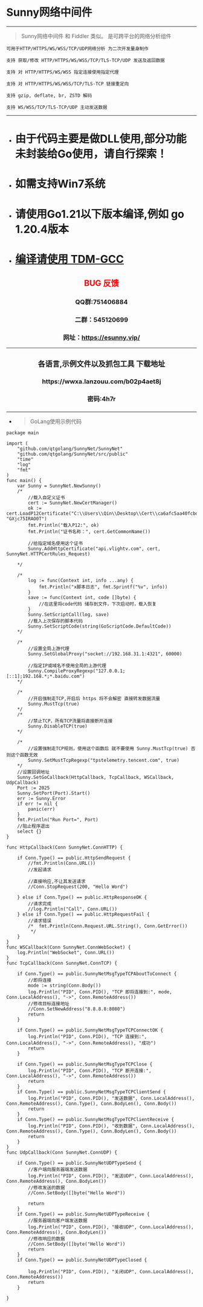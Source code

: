 # Sunny网络中间件

---

> Sunny网络中间件 和 Fiddler 类似。 是可跨平台的网络分析组件
 ```log 
 可用于HTTP/HTTPS/WS/WSS/TCP/UDP网络分析 为二次开发量身制作
 
 支持 获取/修改 HTTP/HTTPS/WS/WSS/TCP/TLS-TCP/UDP 发送及返回数据
 
 支持 对 HTTP/HTTPS/WS/WSS 指定连接使用指定代理
 
 支持 对 HTTP/HTTPS/WS/WSS/TCP/TLS-TCP 链接重定向
 
 支持 gzip, deflate, br, ZSTD 解码
 
 支持 WS/WSS/TCP/TLS-TCP/UDP 主动发送数据 
 
```

---
* # 由于代码主要是做DLL使用,部分功能未封装给Go使用，请自行探索！
* # 如需支持Win7系统
* # 请使用Go1.21以下版本编译,例如 go 1.20.4版本 
* # <a href="https://github.com/jmeubank/tdm-gcc/releases/download/v10.3.0-tdm64-2/tdm64-gcc-10.3.0-2.exe">编译请使用 TDM-GCC</a>
<center><h2><a style="color: red;">BUG 反馈</a></center></h2></center>
<center><h3>QQ群:751406884</center></h3></center>
<center><h3>二群：545120699</center></h3></center>
<center><h3>网址：<a href="https://esunny.vip/">https://esunny.vip/</a></center></h3></center>

---

### <center><h3>各语言,示例文件以及抓包工具 下载地址 </center>
<div style="text-align: center;"><h3>https://wwxa.lanzouu.com/b02p4aet8j</h3></div>
<div style="text-align: center;"><h3>密码:4h7r</h3></div>
<div style="text-align: center;"><h3></h3></div>


---
- > GoLang使用示例代码

```golang
package main

import (
	"github.com/qtgolang/SunnyNet/SunnyNet"
	"github.com/qtgolang/SunnyNet/src/public"
	"time"
	"log"
	"fmt"
)
func main() {
	var Sunny = SunnyNet.NewSunny()
	/*
		//载入自定义证书
		cert := SunnyNet.NewCertManager()
		ok := cert.LoadP12Certificate("C:\\Users\\Qin\\Desktop\\Cert\\ca6afc5aa40fcbd3.p12", "GXjc75IRAO0T")
		fmt.Println("载入P12:", ok)
		fmt.Println("证书名称：", cert.GetCommonName())

		//给指定域名使用这个证书
		Sunny.AddHttpCertificate("api.vlightv.com", cert, SunnyNet.HTTPCertRules_Request)

	*/

	/*
		log := func(Context int, info ...any) {
			fmt.Println("x脚本日志", fmt.Sprintf("%v", info))
		}
		save := func(Context int, code []byte) {
			//在这里将code代码 储存到文件，下次启动时，载入恢复
		}
		Sunny.SetScriptCall(log, save)
		//载入上次保存的脚本代码
		Sunny.SetScriptCode(string(GoScriptCode.DefaultCode))
	*/

	/*
		//设置全局上游代理
		Sunny.SetGlobalProxy("socket://192.168.31.1:4321", 60000)

		//指定IP或域名不使用全局的上游代理
		Sunny.CompileProxyRegexp("127.0.0.1;[::1];192.168.*;*.baidu.com")
	*/

	/*
		//开启强制走TCP,开启后 https 将不会解密 直接转发数据流量
		Sunny.MustTcp(true)
	*/
	/*
		//禁止TCP，所有TCP流量将直接断开连接
		Sunny.DisableTCP(true)
	*/

	/*
		//设置强制走TCP规则，使用这个函数后 就不要使用 Sunny.MustTcp(true) 否则这个函数无效
		Sunny.SetMustTcpRegexp("tpstelemetry.tencent.com", true)
	*/
	//设置回调地址
	Sunny.SetGoCallback(HttpCallback, TcpCallback, WSCallback, UdpCallback)
	Port := 2025
	Sunny.SetPort(Port).Start()
	err := Sunny.Error
	if err != nil {
		panic(err)
	}
	fmt.Println("Run Port=", Port)
	//阻止程序退出
	select {}
}

func HttpCallback(Conn SunnyNet.ConnHTTP) {

	if Conn.Type() == public.HttpSendRequest {
		//fmt.Println(Conn.URL())
		//发起请求

		//直接响应,不让其发送请求
		//Conn.StopRequest(200, "Hello Word")

	} else if Conn.Type() == public.HttpResponseOK {
		//请求完成
		//log.Println("Call", Conn.URL())
	} else if Conn.Type() == public.HttpRequestFail {
		//请求错误
		/*	fmt.Println(Conn.Request.URL.String(), Conn.GetError())
		 */
	}
}
func WSCallback(Conn SunnyNet.ConnWebSocket) {
	log.Println("WebSocket", Conn.URL())
}
func TcpCallback(Conn SunnyNet.ConnTCP) {

	if Conn.Type() == public.SunnyNetMsgTypeTCPAboutToConnect {
		//即将连接
		mode := string(Conn.Body())
		log.Println("PID", Conn.PID(), "TCP 即将连接到:", mode, Conn.LocalAddress(), "->", Conn.RemoteAddress())
		//修改目标连接地址
		//Conn.SetNewAddress("8.8.8.8:8080")
		return
	}

	if Conn.Type() == public.SunnyNetMsgTypeTCPConnectOK {
		log.Println("PID", Conn.PID(), "TCP 连接到:", Conn.LocalAddress(), "->", Conn.RemoteAddress(), "成功")
		return
	}

	if Conn.Type() == public.SunnyNetMsgTypeTCPClose {
		log.Println("PID", Conn.PID(), "TCP 断开连接:", Conn.LocalAddress(), "->", Conn.RemoteAddress())
		return
	}
	if Conn.Type() == public.SunnyNetMsgTypeTCPClientSend {
		log.Println("PID", Conn.PID(), "发送数据", Conn.LocalAddress(), Conn.RemoteAddress(), Conn.Type(), Conn.BodyLen(), Conn.Body())
		return
	}
	if Conn.Type() == public.SunnyNetMsgTypeTCPClientReceive {
		log.Println("PID", Conn.PID(), "收到数据", Conn.LocalAddress(), Conn.RemoteAddress(), Conn.Type(), Conn.BodyLen(), Conn.Body())
		return
	}
}
func UdpCallback(Conn SunnyNet.ConnUDP) {

	if Conn.Type() == public.SunnyNetUDPTypeSend {
		//客户端向服务器端发送数据
		log.Println("PID", Conn.PID(), "发送UDP", Conn.LocalAddress(), Conn.RemoteAddress(), Conn.BodyLen())
		//修改发送的数据
		//Conn.SetBody([]byte("Hello Word"))

		return
	}
	if Conn.Type() == public.SunnyNetUDPTypeReceive {
		//服务器端向客户端发送数据
		log.Println("PID", Conn.PID(), "接收UDP", Conn.LocalAddress(), Conn.RemoteAddress(), Conn.BodyLen())
		//修改响应的数据
		//Conn.SetBody([]byte("Hello Word"))
		return
	}
	if Conn.Type() == public.SunnyNetUDPTypeClosed {

		log.Println("PID", Conn.PID(), "关闭UDP", Conn.LocalAddress(), Conn.RemoteAddress())
		return
	}

}
```